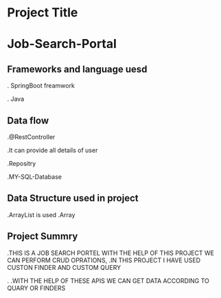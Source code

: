 # Project Title
# Job-Search-Portal

## Frameworks and language uesd

. SpringBoot freamwork

. Java
## Data flow
.@RestController

.It can provide all details of user

.Repositry

.MY-SQL-Database

## Data Structure used in project

.ArrayList is used
.Array

## Project Summry

.THIS IS A JOB SEARCH PORTEL WITH THE HELP OF THIS PROJECT WE CAN PERFORM CRUD OPRATIONS,
.IN THIS PROJECT I HAVE USED CUSTON FINDER AND  CUSTOM QUERY

.
.WITH THE HELP OF THESE APIS WE CAN GET DATA ACCORDING TO QUARY OR FINDERS

